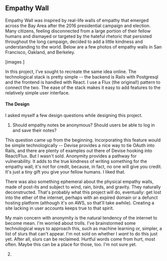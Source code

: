 ## Empathy Wall

Empathy Wall was inspired by real-life walls of empathy that emerged across the Bay Area after the 2016 presidential campaign and election.  Many citizens, feeling disconnected from a large portion of their fellow humans and dismayed or targeted by the hateful rhetoric that persisted throughout the long campaign, decided to add a little kindness and understanding to the world.  Below are a few photos of empathy walls in San Francisco, Oakland, and Berkeley.  

[images ]

In this project, I've sought to recreate the same idea online.  The technological stack is pretty simple -- the backend is Rails with Postgresql and the frontend is handled with React.  I use a Flux (the original!) pattern to connect the two.  The ease of the stack makes it easy to add features to the relatively simple user interface.  

#### The Design

I asked myself a few design questions while designing this project.

1. Should empathy notes be anonymous?  Should users be able to log in and save their notes?  

This question came up from the beginning.  Incorporating this feature would be simple technologically -- Devise provides a nice way to tie OAuth into Rails, and there are plenty of examples out there of Devise hooking into React/Flux.  But I wasn't sold.  Anonymity provides a pathway for vulnerability.  It adds to the true kindness of writing something for the empathy wall; it's not for credit, because, in fact, no one will give you credit.  It's just a tiny gift you give your fellow humans.  I liked that.  

There was also something ephemeral about the physical empathy walls, made of post-its and subject to wind, rain, birds, and gravity.  They naturally deconstructed.  That's probably what this project will do, eventually: get lost into the ether of the internet, perhaps with an expired domain or a defunct hosting platform (although it's on AWS, so that'll take awhile).  Creating a site lacking in user accounts keeps true to that spirit.  

My main concern with anonymity is the natural tendency of the internet to become mean.  I'm worried about trolls.  I've brainstormed some technological ways to approach this, such as machine learning or, simpler, a list of slurs that can't appear.  I'm not sold on whether I *want* to do this just yet.  After all, slurs can be reclaimed.  Hurtful words come from hurt, most often.  Maybe this can be a place for those, too.  I'm not sure yet.  

2. 
